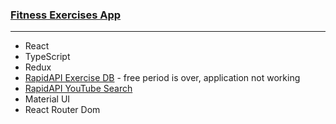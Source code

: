 ### [Fitness Exercises App]()

---

- React
- TypeScript
- Redux
- [RapidAPI Exercise DB](https://rapidapi.com/justin-WFnsXH_t6/api/exercisedb?utm_source=youtube.com%2FJavaScriptMastery&utm_medium=referral&utm_campaign=DevRel) - free period is over, application not working
- [RapidAPI YouTube Search](https://rapidapi.com/h0p3rwe/api/youtube-search-and-download?utm_source=youtube.com%2FJavaScriptMastery&utm_medium=referral&utm_campaign=DevRel)
- Material UI
- React Router Dom
